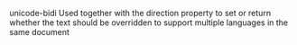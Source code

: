 unicode-bidi
    Used together with the direction property to set or return whether the text should be overridden to support multiple languages in the same document
